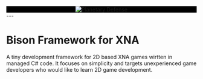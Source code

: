 <div align="center" style="background-color: black;">
  <img src="https://github.com/bsautermeister/xna.bison.framework/blob/master/Bison.Demo/Bison.DemoContent/Textures/BisonSplashscreen.png" alt="Planetary Defense"><br>
</div>
---

# Bison Framework for XNA

A tiny development framework for 2D based XNA games wirtten in managed C# code. It focuses on simplicity and targets unexperienced game developers who would like to learn 2D game development.
